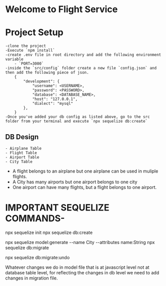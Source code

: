 # Welcome to Flight Service

# Project Setup

    -clone the project
    -Execute `npm install`
    -create .env file in root directory and add the following environment variable
        - `PORT=3000`
    -inside the `src/config` folder create a new file `config.json` and then add the following piece of json.
        {
            "development": {
                "username": <USERNAME>,
                "password": <PASSWORD>,
                "database": <DATABASE_NAME>,
                "host": "127.0.0.1",
                "dialect": "mysql"
            },
        }
    -Once you've added your db config as listed above, go to the src folder from your terminal and execute `npx sequelize db:create`

## DB Design

    - Airplane Table
    - Flight Table
    - Airport Table
    - City Table

- A flight belongs to an airplane but one airplane can be used in muliple flights.
- A City has many airports but one airport belongs to one city
- One airport can have many flights, but a flight belongs to one airport.

# IMPORTANT SEQUELIZE COMMANDS-

npx sequelize init
npx sequelize db:create

npx sequelize model:generate --name City --attributes name:String
npx sequelize db:migrate

npx sequelize db:migrate:undo

Whatever changes we do in model file that is at javascript level not at database table level, for reflecting the changes in db level we need to add changes in migration file.
